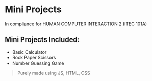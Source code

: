 # Mini Projects
In compliance for HUMAN COMPUTER INTERACTION 2 (ITEC 101A)

## Mini Projects Included:
- Basic Calculator
- Rock Paper Scissors
- Number Guessing Game
> Purely made using JS, HTML, CSS

